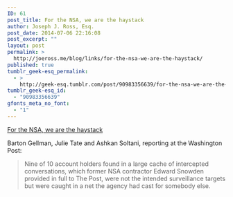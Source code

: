 ```yaml
---
ID: 61
post_title: For the NSA, we are the haystack
author: Joseph J. Ross, Esq.
post_date: 2014-07-06 22:16:08
post_excerpt: ""
layout: post
permalink: >
  http://joeross.me/blog/links/for-the-nsa-we-are-the-haystack/
published: true
tumblr_geek-esq_permalink:
  - >
    http://geek-esq.tumblr.com/post/90983356639/for-the-nsa-we-are-the-haystack
tumblr_geek-esq_id:
  - "90983356639"
gfonts_meta_no_font:
  - "1"
---
```

<a href='http://www.washingtonpost.com/world/national-security/in-nsa-intercepted-data-those-not-targeted-far-outnumber-the-foreigners-who-are/2014/07/05/8139adf8-045a-11e4-8572-4b1b969b6322_story.html'>For the NSA, we are the haystack</a><div class="link_description"><p>Barton Gellman, Julie Tate and Ashkan Soltani, reporting at the Washington Post:</p>

<blockquote>
  <p>Nine of 10 account holders found in a large cache of intercepted conversations, which former NSA contractor Edward Snowden provided in full to The Post, were not the intended surveillance targets but were caught in a net the agency had cast for somebody else.</p>
</blockquote></div>
